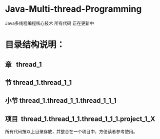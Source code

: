 # Java-Multi-thread-Programming
Java多线程编程核心技术 所有代码 正在更新中


# 目录结构说明：
## 章    thread_1
## 节    thread_1.thread_1_1
## 小节  thread_1.thread_1_1.thread_1_1_1
## 项目  thread_1.thread_1_1.thread_1_1_1.project_1_X
所有代码按以上目录存放，并整合在一个项目中，方便读者参考使用。
